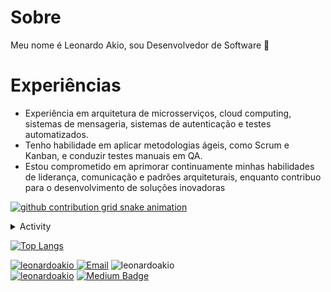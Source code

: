 # Sobre
Meu nome é Leonardo Akio, sou Desenvolvedor de Software 👋
# Experiências  
- Experiência em arquitetura de microsserviços, cloud computing, sistemas de mensageria, sistemas de autenticação e testes automatizados.  
- Tenho habilidade em aplicar metodologias ágeis, como Scrum e Kanban, e conduzir testes manuais em QA.  
- Estou comprometido em aprimorar continuamente minhas habilidades de liderança, comunicação e padrões arquiteturais, enquanto contribuo para o desenvolvimento de soluções inovadoras


[![github contribution grid snake animation](https://raw.githubusercontent.com/leonardoakio/leonardoakio/svg/github-contribution-grid-snake.svg)](https://github.com/leonardoakio)

<details>
<summary>Activity </summary>

<!--START_SECTION:activity-->
1. 💻 <a href="https://github.com/leonardoakio/kanban_simulator_dotnet" target="_blank">Kanban Simulador <b>Message Broker</b></a> (GenServers, EventBus)
2. 📝 <a href="https://github.com/leonardoakio/PHP_functional_programming" target="_blank">Functional_Programmimng</a> (PHP)
3. 💸 <a href="https://github.com/leonardoakioleonardoakio/MoneyTransaction_v2" target="_blank">Money_Transaction_API</a> (Laravel)
4. 🏪 <a href="https://github.com/leonardoakio/Marketplace_Laravel" target="_blank">Marketplace</a> (Laravel with Front-End)
<!--END_SECTION:activity-->

</details>
  
[![Top Langs](https://github-readme-stats.vercel.app/api/top-langs/?username=leonardoakio&layout=compact&theme=dracula)](https://github.com/headrockz/github-readme-stats)

<a href="https://www.linkedin.com/in/leonardo-akio/" title="Linkedin"><img src="https://img.shields.io/badge/Linkedin-4682B4?logo=linkedin" alt="leonardoakio"/>
<a href="mailto:akioleonardo@gmail.com"><img src="https://img.shields.io/badge/Email-akioleonardo@gmail.com-blue" alt="Email" /></a>
<a title="Discord"><img src="https://img.shields.io/badge/leoakio %231154-D3D3D3?logo=discord" alt="leonardoakio"/></a>
<br>
<a href="https://github.com/leonardoakio"><img src="https://komarev.com/ghpvc/?username=leonardoakio" alt="leonardoakio"/></a>
[![Medium Badge](https://img.shields.io/badge/-Medium-000000?style=flat-square&labelColor=000000&logo=Medium&link=https://medium.com/@leonardoakio)](https://medium.com/@leonardoakio)
